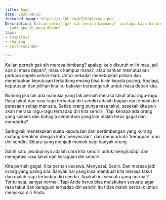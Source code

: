```yaml
---
title: Ragu
date: 2020-08-20
featured_image: https://i.ibb.co/N7GRf40/ragu.png
Description: Kalian pernah gak sih merasa bimbang?  apalagi kalo disuruh milih mau
  jadi apa di masa depan?
tags:
- inspirasi
- sharing
- self-reminder

---
```

Kalian pernah gak sih merasa bimbang?  apalagi kalo disuruh milih mau jadi apa di masa depan?, masuk kampus mana?, atau bahkan memutuskan perkara sepele sehari-hari. Untuk sekadar menetapkan pilihan dan menetapkan keputusan terkadang emang bisa bikin kepala pusing. Apalagi, keputusan dan pilihan kita itu bakalan berpengaruh untuk masa depan kita.

Bohong jika tak ada manusia yang tak pernah merasa takut atau ragu-ragu. Rasa takut dan rasa ragu terhadap diri sendiri adalah bagian dari emosi dan perasaan setiap manusia. Setiap orang punya rasa takut, sesekali kita pun akan merasa ragu-ragu terhadap diri kita sendiri. Tapi kenapa ada orang yang sukses dan bahagia sementara yang lain malah terus gagal dan menderita?

Seringkali menetapkan suatu keputusan dan pertimbangan yang kurang matang berakhir dengan kata 'penyesalan', dan menuai kata 'keraguan' dari diri sendiri. Situasi yang menjadi momok bagi banyak orang.

Salah satu jawabannya adalah cara kita sendiri untuk menghadapi dan mengatasi rasa takut dan keraguan diri sendiri.

Kita pernah gagal. Kita pernah kecewa. Menyesal. Sedih. Dan merasa jadi orang yang paling sial. Banyak hal yang bisa membuat kita merasa takut dan malah ragu terhadap diri sendiri. Apakah ini sesuatu yang normal? Tentu saja, sangat normal. Tapi Anda harus bisa melakukan sesuatu agar rasa takut dan keraguan terhadap diri sendiri itu tidak malah berbalik untuk menyiksa diri Anda.